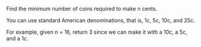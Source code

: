 Find the minimum number of coins required to make n cents.

You can use standard American denominations, that is, 1c, 5c, 10c, and 25c.

For example, given n = 16, return 3 since we can make it with a 10c, a 5c, and a 1c.